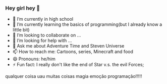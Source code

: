 ### Hey girl hey 👋

<!--
**brunobarchetbruno/brunobarchetbruno** is a ✨ _special_ ✨ repository because its `README.md` (this file) appears on your GitHub profile.

Here are some ideas to get you started:
-->
- 🔭 I’m currently in high school
- 🌱 I’m currently learning the basics of programming(but I already know a little bit)
- 👯 I’m looking to collaborate on ...
- 🤔 I’m looking for help with ...
- 💬 Ask me about Adventure Time and Steven Universe
- 📫 How to reach me: Cartoons, series, Minecraft and food
- 😄 Pronouns: he/him
- ⚡ Fun fact: I really don't like the end of Star v.s. the evil Forces;

qualquer coisa uau muitas coisas magia emoção programação!!!!!

